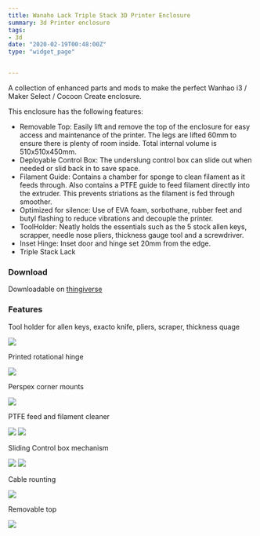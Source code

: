 ```yaml
---
title: Wanaho Lack Triple Stack	3D Printer Enclosure
summary: 3d Printer enclosure
tags:
- 3d
date: "2020-02-19T00:48:00Z"
type: "widget_page" 


---
```




A collection of enhanced parts and mods to make the perfect Wanhao i3 / Maker Select / Cocoon Create enclosure.

This enclosure has the following features:
- Removable Top: Easily lift and remove the top of the enclosure for easy access and maintenance of the printer. The legs are lifted 60mm to ensure there is plenty of room inside. Total internal volume is 510x510x450mm.
- Deployable Control Box: The underslung control box can slide out when needed or slid back in to save space.
- Filament Guide: Contains a chamber for sponge to clean filament as it feeds through. Also contains a PTFE guide to feed filament directly into the extruder. This prevents striations as the filament is fed through smoother.
- Optimized for silence: Use of EVA foam, sorbothane, rubber feet and butyl flashing to reduce vibrations and decouple the printer.
- ToolHolder: Neatly holds the essentials such as the 5 stock allen keys, scrapper, needle nose pliers, thickness gauge tool and a screwdriver.
- Inset Hinge: Inset door and hinge set 20mm from the edge.
- Triple Stack Lack

### Download 

Downloadable on [thingiverse](https://www.thingiverse.com/thing:2685750)


### Features

Tool holder for allen keys, exacto knife, pliers, scraper, thickness quage

![](/img/project/lack/I01.jpg) 

Printed rotational hinge

![](/img/project/lack/I02.jpg) 

Perspex corner mounts

![](/img/project/lack/I03.jpg) 

PTFE feed and filament cleaner

![](/img/project/lack/I08.jpg)
![](/img/project/lack/I04.jpg) 

Sliding Control box mechanism

![](/img/project/lack/I05.jpg) 
![](/img/project/lack/I06.jpg) 

Cable rounting

![](/img/project/lack/I07.jpg) 
 
Removable top
 
![](/img/project/lack/I09.jpg) 


